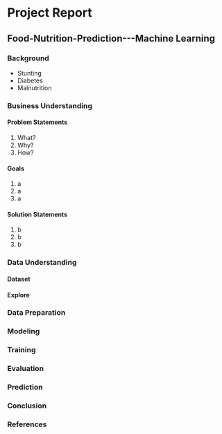 # Project Report
## Food-Nutrition-Prediction---Machine Learning
### __Background__ 
  * Stunting
  * Diabetes
  * Malnutrition

### __Business Understanding__
#### Problem Statements
  1. What?
  2. Why?
  3. How?
#### Goals
  1. a
  2. a
  3. a
#### Solution Statements
  1. b
  2. b
  3. b

### __Data Understanding__
#### Dataset

#### Explore

### __Data Preparation__

### __Modeling__

### __Training__

### __Evaluation__

### __Prediction__

### __Conclusion__

### __References__

